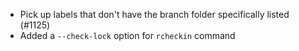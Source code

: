 * Pick up labels that don't have the branch folder specifically listed (#1125)
* Added a `--check-lock` option for `rcheckin` command